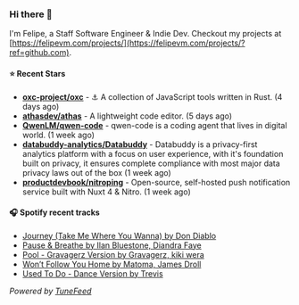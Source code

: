 ### Hi there 👋

I'm Felipe, a Staff Software Engineer & Indie Dev. Checkout my projects at [https://felipevm.com/projects/](https://felipevm.com/projects/?ref=github.com).

#### ⭐ Recent Stars
- **[oxc-project/oxc](https://github.com/oxc-project/oxc)** - ⚓ A collection of JavaScript tools written in Rust. (4 days ago)
- **[athasdev/athas](https://github.com/athasdev/athas)** - A lightweight code editor. (5 days ago)
- **[QwenLM/qwen-code](https://github.com/QwenLM/qwen-code)** - qwen-code is a coding agent that lives in digital world. (1 week ago)
- **[databuddy-analytics/Databuddy](https://github.com/databuddy-analytics/Databuddy)** - Databuddy is a privacy-first analytics platform with a focus on user experience, with it&#39;s foundation built on privacy, it ensures complete compliance with most major data privacy laws out of the box (1 week ago)
- **[productdevbook/nitroping](https://github.com/productdevbook/nitroping)** - Open-source, self-hosted push notification service built with Nuxt 4 &amp; Nitro. (1 week ago)

#### 🎧 Spotify recent tracks
- [Journey (Take Me Where You Wanna) by Don Diablo](https://open.spotify.com/track/19awxNpyrGWGkM6wT6ULEi)
- [Pause &amp; Breathe by Ilan Bluestone, Diandra Faye](https://open.spotify.com/track/3yBWTc6c55QwUoyWy88QHA)
- [Pool - Gravagerz Version by Gravagerz, kiki wera](https://open.spotify.com/track/7KhT1uCXFocwzoDXwdNtYO)
- [Won’t Follow You Home by Matoma, James Droll](https://open.spotify.com/track/210m5MMp5LW9iq90LpCnuN)
- [Used To Do - Dance Version by Trevis](https://open.spotify.com/track/5UPfw31CJ3AfgIqy5SWn8q)

_Powered by [TuneFeed](https://tunefeed.app?ref=github.com)_
